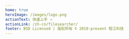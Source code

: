 ```yaml
---
home: true
heroImage: /images/logo.png
actionText: 快速上手 →
actionLink: /zh-cn/filesearcher/
footer: BSD Licensed | 版权所有 © 2019-present 程江科技
---
```

